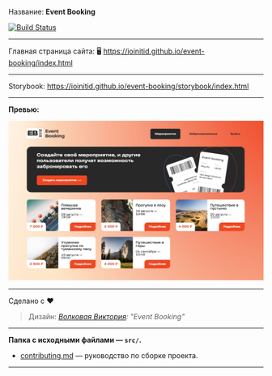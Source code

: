 Название: **Event Booking**

[![Build Status](https://travis-ci.com/IOINITID/event-booking.svg?branch=master)](https://travis-ci.com/IOINITID/event-booking)

---

Главная страница сайта: 🖥️ https://ioinitid.github.io/event-booking/index.html

---

Storybook: https://ioinitid.github.io/event-booking/storybook/index.html

---

**Превью:**

![Preview](preview.jpg 'Preview')

---

Сделано с ❤️

> Дизайн: _[Волковая Виктория](https://www.behance.net/awwwewolf): "Event Booking"_

---

**Папка с исходными файлами — `src/`.**

- [contributing.md](contributing.md) — руководство по сборке проекта.

---
